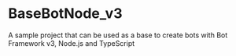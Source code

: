 # BaseBotNode_v3
A sample project that can be used as a base to create bots with Bot Framework v3, Node.js and TypeScript
